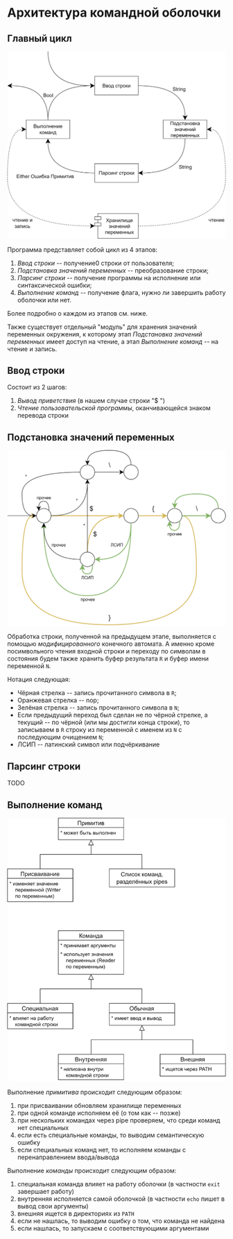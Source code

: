 # Архитектура командной оболочки

## Главный цикл

![](/images/main_loop.png)

Программа представляет собой цикл из 4 этапов:
1. *Ввод строки* -- получение0 строки от пользователя;
2. *Подстановка значений переменных* -- преобразование строки;
3. *Парсинг строки* -- получение программы на исполнение или синтаксической ошибки;
4. *Выполнение команд* -- получение флага, нужно ли завершить работу оболочки или нет.

Более подробно о каждом из этапов см. ниже.

Также существует отдельный "модуль" для хранения значений переменных окружения, к которому этап *Подстановка значений переменных*
имеет доступ на чтение, а этап *Выполнение команд* -- на чтение и запись.

## Ввод строки

Состоит из 2 шагов:
1. *Вывод приветствия* (в нашем случае строки "$ ")
2. *Чтение пользовательской программы*, оканчивающейся знаком перевода строки

## Подстановка значений переменных

![](/images/substitutor.png)

Обработка строки, полученной на предыдущем этапе, выполняется с помощью *модифицированного* конечного автомата. А именно кроме
посимвольного чтения входной строки и переходу по символам в состояния будем также хранить буфер результата `R` и буфер имени
переменной `N`.

Нотация следующая:
* Чёрная стрелка -- запись прочитанного символа в `R`;
* Оранжевая стрелка -- nop;
* Зелёная стрелка -- запись прочитанного символа в `N`;
* Если предыдущий переход был сделан не по чёрной стрелке, а текущий -- по чёрной (или мы достигли конца строки), то записываем
в `R` строку из переменной с именем из `N` с последующим очищением `N`;
* ЛСИП -- латинский символ или подчёркивание

## Парсинг строки

TODO

## Выполнение команд

![](/images/hierarchy_of_primitives.png)

Выполнение *примитива* происходит следующим образом:
1. при присваивании обновляем хранилище переменных
2. при одной команде исполняем её (о том как -- позже)
3. при нескольких командах через pipe проверяем, что среди команд нет специальных
4. если есть специальные команды, то выводим семантическую ошибку
5. если специальных команд нет, то исполняем команды с перенаправлением ввода/вывода

Выполнение *команды* происходит следующим образом:
1. специальная команда влияет на работу оболочки (в частности `exit` завершает работу)
2. внутренняя исполняется самой оболочкой (в частности `echo` пишет в вывод свои аргументы)
3. внешняя ищется в директориях из `PATH`
4. если не нашлась, то выводим ошибку о том, что команда не найдена
5. если нашлась, то запускаем с соответствующими аргументами
